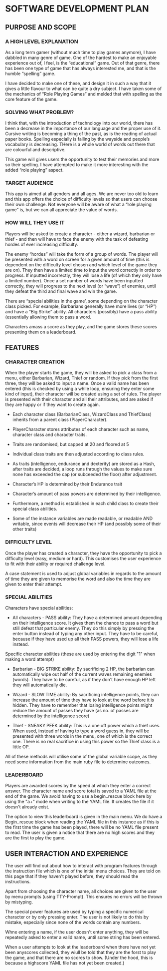 # **SOFTWARE DEVELOPMENT PLAN**

## **PURPOSE AND SCOPE**

### A HIGH LEVEL EXPLANATION

As a long term gamer (without much time to play games anymore), I have dabbled in many genre of game. One of the hardest to make an enjoyable experience out of, I feel, is the “educational” game. Out of that genre, there has been one type of game that has always interested me, and that is the humble “spelling” game.

I have decided to make one of these, and design it in such a way that it gives a little flavour to what can be quite a dry subject. I have taken some of the mechanics of “Role Playing Games” and melded that with spelling as the core feature of the game.

### SOLVING WHAT PROBLEM?

I think that, with the introduction of technology into our world, there has been a decrease in the importance of our language and the proper use of it. Cursive writing is becoming a thing of the past, as is the reading of actual paper books. Spelling especially is falling by the wayside and people’s vocabulary is decreasing. THere is a whole world of words out there that are colourful and descriptive.

This game will gives users the opportunity to test their memories and more so their spelling. I have attempted to make it more interesting with the added “role playing” aspect.

### TARGET AUDIENCE

This app is aimed at all genders and all ages. We are never too old to learn and this app offers the choice of difficulty levels so that users can choose their own challenge. Not everyone will be aware of what a “role playing game” is, but we can all appreciate the value of words. 

### HOW WILL THEY USE IT

Players will be asked to create a character - either a wizard, barbarian or thief - and then will have to face the enemy with the task of defeating hordes of ever increasing difficulty.

The enemy “hordes” will take the form of a group of words. The player will be presented with a word on screen for a given amount of time (this is dependent on the difficulty level chosen and which level of the game they are on). They then have a limited time to input the word correctly in order to progress. If inputted incorrectly, they will lose a life (of which they only have a limited number). Once a set number of words have been inputted correctly, they will progress to the next level (or “wave”) of enemies, until they defeat the third and final wave and win the game.

There are “special abilities in the game’, some depending on the character class picked. For example, Barbarians generally have more lives (or “HP”) and have a “Big Strike” ability. All characters (possibly) have a pass ability (essentially allowing them to pass a word. 

Characters amass a score as they play, and the game stores these scores presenting them on a leaderboard.

## **FEATURES**

### CHARACTER CREATION

When the player starts the game, they will be asked to pick a class from a menu, either Barbarian, Wizard, Thief or random. If they pick from the first three, they will be asked to input a name. Once a valid name has been entered (this is checked by using a while loop, ensuring they enter some kind of input), their character will be created using a set of rules. The player is presented with their character and all their attributes, and are asked if they are happy or if they want to create again.

* Each character class (BarbarianClass, WizardClass and ThiefClass) inherits from a parent class (PlayerCharacter).

* PlayerCharacter stores attributes of each character such as name, character class and character traits. 

* Traits are randomised, but capped at 20 and floored at 5

* Individual class traits are then adjusted according to class rules. 

* As traits (intelligence, endurance and dexterity) are stored as a Hash, after traits are decided, a loop runs through the values to make sure none has exceeded the cap (or subceeded the floor) after adjustment.

* Character’s HP is determined by their Endurance trait

* Character’s amount of pass powers are determined by their intelligence.

* Furthermore, a method is established in each child class to create their special class abilities.

* Some of the instance variables are made readable, or readable AND writable, since events will decrease their HP (and possibly some of their other traits)


### DIFFICULTY LEVEL

Once the player has created a character, they have the opportunity to pick a difficulty level (easy, medium or hard). This customises the user experience to fit with their ability or required challenge level.

A case statement is used to adjust global variables in regards to the amount of time they are given to memorise the word and also the time they are given to enter their attempt.

### SPECIAL ABILITIES

Characters have special abilities:

* All characters - PASS ability: They have a determined amount depending on their intelligence score. It gives them the chance to pass a word but still defeat that particular enemy. They do this simply by pressing the enter button instead of typing any other input. They have to be careful, because if they have used up all their PASS powers, they will lose a life instead.

Specific character abilities (these are used by entering the digit "1" when making a word attempt)

* Barbarian - BIG STRIKE ability: By sacrificing 2 HP, the barbarian can automatically wipe out half of the current waves remaining enemies (words). They have to be careful, as if they don't have enough HP left they will automatically die.

* Wizard - SLOW TIME ability: By sacrificing intelligence points, they can increase the amount of time they have to look at the word before it is hidden. They have to remember that losing intelligence points might reduce the amount of passes they have (as no. of passes are determined by the intelligence score)

* Thief - SNEAKY PEEK ability: This is a one off power which a thief uses. When used, instead of having to type a word guess in, they will be presented with three words in the menu, one of which is the correct one. There is no real sacrifice in using this power so the Thief class is a little OP.

All of these methods will utilise some of the global variable scope, as they need some information from the main ruby file to determine outcomes.

### LEADERBOARD

Players are awarded scores by the speed at which they enter a correct answer. The character name and score total is saved to a YAML file at the end of the game. We avoid having to use a begin..rescue block here by using the "a+" mode when writing to the YAML file. It creates the file if it doesn't already exist.

The option to view this leaderboard is given in the main menu. We do have a Begin..rescue block when reading the YAML file in this instance as if this is the first time the game has been played, there will be no YAML file present to read. The user is given a notice that there are no high scores and they are the first to play the game.

## **USER INTERACTION AND EXPERIENCE**

The user will find out about how to interact with program features through the instruction file which is one of the initial menu choices. They are told on this page that if they haven't played before, they should read the instructions.

Apart from choosing the character name, all choices are given to the user by menu prompts (using TTY-Prompt). This ensures no errors will be thrown by mistyping. 

The special power features are used by typing a specific numerical character or by only pressing enter. The user is not likely to do this by mistake, especially since none of the words contain any numbers. 

Whne entering a name, if the user doesn't enter anything, they will be repeatedly asked to enter a valid name, until some string has been entered.

When a user attempts to look at the leaderboard when there have not yet been anyscores collected, they wiull be told that they are the forst to play the game, and that there are no scores to show. (Under the hood, this is because a highscore YAML file has not yet been created.)


